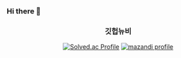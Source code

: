 ### Hi there 👋







<!--
**Heewon-Choi/Heewon-Choi** is a ✨ _special_ ✨ repository because its `README.md` (this file) appears on your GitHub profile.

Here are some ideas to get you started:

- 🔭 I’m currently working on ...
- 🌱 I’m currently learning ...
- 👯 I’m looking to collaborate on ...
- 🤔 I’m looking for help with ...
- 💬 Ask me about ...
- 📫 How to reach me: ...
- 😄 Pronouns: ...
- ⚡ Fun fact: ...
-->

<div align="center">

  <h3>깃헙뉴비</h3>
  
  [![Solved.ac Profile](http://mazassumnida.wtf/api/v2/generate_badge?boj=heewon33)](https://solved.ac/heewon33/)
  [![mazandi profile](http://mazandi.herokuapp.com/api?handle=heewon33&theme=dark)](https://solved.ac/heewon33/)
</div>
